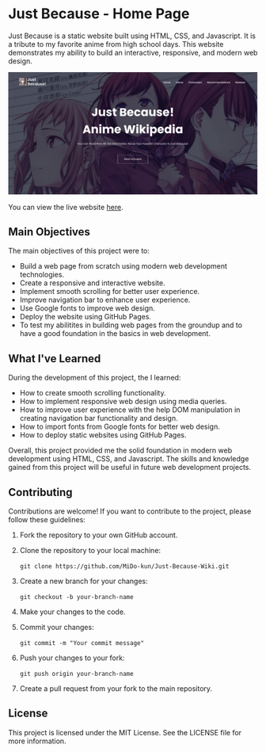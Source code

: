 # Just Because - Home Page

Just Because is a static website built using HTML, CSS, and Javascript. It is a tribute to my favorite anime from high school days. This website demonstrates my ability to build an interactive, responsive, and modern web design.

![Just Because Preview](./images/Just-Because-Preview.webp "Preview")

You can view the live website [here](https://mido-kun.github.io/Just-Because-Wiki/).

## Main Objectives

The main objectives of this project were to:

- Build a web page from scratch using modern web development technologies.
- Create a responsive and interactive website.
- Implement smooth scrolling for better user experience.
- Improve navigation bar to enhance user experience.
- Use Google fonts to improve web design.
- Deploy the website using GitHub Pages.
- To test my abilitites in building web pages from the groundup and to have a good foundation in the basics in web development.

## What I've Learned

During the development of this project, the I learned:

- How to create smooth scrolling functionality.
- How to implement responsive web design using media queries.
- How to improve user experience with the help DOM manipulation in creating navigation bar functionality and design.
- How to import fonts from Google fonts for better web design.
- How to deploy static websites using GitHub Pages.

Overall, this project provided me the solid foundation in modern web development using HTML, CSS, and Javascript. The skills and knowledge gained from this project will be useful in future web development projects.

## Contributing

Contributions are welcome! If you want to contribute to the project, please follow these guidelines:

1. Fork the repository to your own GitHub account.

2. Clone the repository to your local machine:

   `git clone https://github.com/MiDo-kun/Just-Because-Wiki.git`

3. Create a new branch for your changes:

   `git checkout -b your-branch-name`

4. Make your changes to the code.

5. Commit your changes:

   `git commit -m "Your commit message"`

6. Push your changes to your fork:

   `git push origin your-branch-name`

7. Create a pull request from your fork to the main repository.

## License

This project is licensed under the MIT License. See the LICENSE file for more information.
